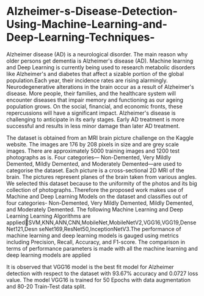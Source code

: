 # Alzheimer-s-Disease-Detection-Using-Machine-Learning-and-Deep-Learning-Techniques-

Alzheimer disease (AD) is a neurological disorder. The main reason why older persons 
get dementia is Alzheimer's disease (AD). Machine learning and Deep Learning is 
currently being used to research metabolic disorders like Alzheimer's and diabetes that 
affect a sizable portion of the global population.Each year, their incidence rates are 
rising alarmingly. Neurodegenerative alterations in the brain occur as a result of 
Alzheimer's disease. More people, their families, and the healthcare system will 
encounter diseases that impair memory and functioning as our ageing population grows. 
On the social, financial, and economic fronts, these repercussions will have a significant 
impact. Alzheimer's disease is challenging to anticipate in its early stages. Early AD
treatment is more successful and results in less minor damage than later AD treatment.

The dataset is obtained from an MRI brain picture challenge on the Kaggle website. 
The images are 176 by 208 pixels in size and are grey scale images. There are 
approximately 5000 training images and 1200 test photographs as is. Four categories—
Non-Demented, Very Mildly Demented, Mildly Demented, and Moderately 
Demented—are used to categorise the dataset. Each picture is a cross-sectional 2D MRI 
of the brain. The pictures represent planes of the brain taken from various angles. We 
selected this dataset because to the uniformity of the photos and its big collection of 
photographs..Therefore the proposed work makes use of Machine and Deep Learning
Models on the dataset and classifies out of four categories- Non-Demented, Very Mildly 
Demented, Mildly Demented, and Moderately Demented. The following Machine 
Learning and Deep Learning Learning Algorithms are appliedSVM,KNN,ANN,CNN,MobileNet,MobileNetV2,VGG16,VGG19,DenseNet121,Desn
seNet169,ResNet50,InceptionNetV3.The performance of machine learning and deep 
learning models is gauged using metrics including Precision, Recall, Accuracy, and 
F1-score. The comparison in terms of performance parameters is made with all the 
machine learning and deep learning models are applied

It is observed that VGG16 model is the best fit model for Alzheimer 
detection with respect to the dataset with 93.67% accuracy and 0.0727 loss value. The 
model VGG16 is trained for 50 Epochs with data augmentation and 80-20 Train-Test 
data split.
